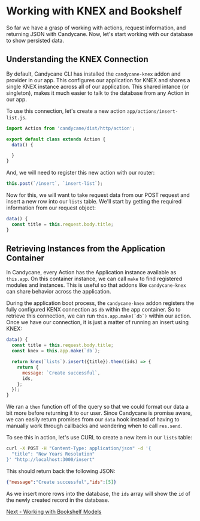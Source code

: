 # Working with KNEX and Bookshelf

So far we have a grasp of working with actions, request information, and returning JSON with Candycane.
Now, let's start working with our database to show persisted data.

## Understanding the KNEX Connection

By default, Candycane CLI has installed the `candycane-knex` addon and provider in our app.
This configures our application for KNEX and shares a single KNEX instance across all of our application.
This shared intance (or singleton), makes it much easier to talk to the database from any Action in our app.

To use this connection, let's create a new action `app/actions/insert-list.js`.

```js
import Action from 'candycane/dist/http/action';

export default class extends Action {
  data() {

  }
}
```

And, we will need to register this new action with our router:

```js
this.post(`/insert`, `insert-list`);
```

Now for this, we will want to take request data from our POST request and insert a new row into our `lists` table.
We'll start by getting the required information from our request object:


```js
data() {
  const title = this.request.body.title;
}
```

## Retrieving Instances from the Application Container

In Candycane, every Action has the Application instance available as `this.app`.
On this container instance, we can call `make` to find registered modules and instances.
This is useful so that addons like `candycane-knex` can share behavior across the application.

During the application boot process, the `candycane-knex` addon registers the fully configured KENX connection as `db` within the app container.
So to retrieve this connection, we can run ``this.app.make(`db`)`` within our action.
Once we have our connection, it is just a matter of running an insert using KNEX:

```js
data() {
  const title = this.request.body.title;
  const knex = this.app.make(`db`);

  return knex(`lists`).insert({title}).then((ids) => {
    return {
      message: `Create successful`,
      ids,
    };
  });
}
```

We ran a `then` function off of the query so that we could format our data a bit more before returning it to our user.
Since Candycane is promise aware, we can easily return promises from our `data` hook instead of having to manually work through callbacks and wondering when to call `res.send`.

To see this in action, let's use CURL to create a new item in our `lists` table:

```bash
curl -X POST -H "Content-Type: application/json" -d '{
  "title": "New Years Resolution"
}' "http://localhost:3000/insert"
```

This should return back the following JSON:

```json
{"message":"Create successful","ids":[5]}
```

As we insert more rows into the database, the `ids` array will show the `id` of the newly created record in the database.

[Next - Working with Bookshelf Models](./bookshelf.md)
